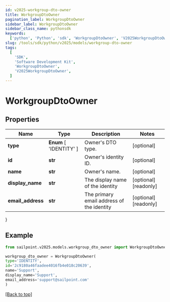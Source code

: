 ```yaml
---
id: v2025-workgroup-dto-owner
title: WorkgroupDtoOwner
pagination_label: WorkgroupDtoOwner
sidebar_label: WorkgroupDtoOwner
sidebar_class_name: pythonsdk
keywords:
  ['python', 'Python', 'sdk', 'WorkgroupDtoOwner', 'V2025WorkgroupDtoOwner']
slug: /tools/sdk/python/v2025/models/workgroup-dto-owner
tags:
  [
    'SDK',
    'Software Development Kit',
    'WorkgroupDtoOwner',
    'V2025WorkgroupDtoOwner',
  ]
---
```


# WorkgroupDtoOwner

## Properties

| Name | Type | Description | Notes |
| --- | --- | --- | --- |
| **type** | **Enum** [ 'IDENTITY' ] | Owner's DTO type. | [optional] |
| **id** | **str** | Owner's identity ID. | [optional] |
| **name** | **str** | Owner's name. | [optional] |
| **display_name** | **str** | The display name of the identity | [optional] [readonly] |
| **email_address** | **str** | The primary email address of the identity | [optional] [readonly] |

}

## Example

```python
from sailpoint.v2025.models.workgroup_dto_owner import WorkgroupDtoOwner

workgroup_dto_owner = WorkgroupDtoOwner(
type='IDENTITY',
id='2c9180a46faadee4016fb4e018c20639',
name='Support',
display_name='Support',
email_address='support@sailpoint.com'
)

```

[[Back to top]](#)
